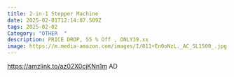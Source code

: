 ```yaml
---
title: 2-in-1 Stepper Machine
date: 2025-02-01T12:14:07.509Z
tags: 2025-02-02
Category: "OTHER  "
description: PRICE DROP, 55 % Off , ONLY39.xx
image: https://m.media-amazon.com/images/I/811+En0oNzL._AC_SL1500_.jpg
---
```

https://amzlink.to/az02X0cjKNn1m   AD